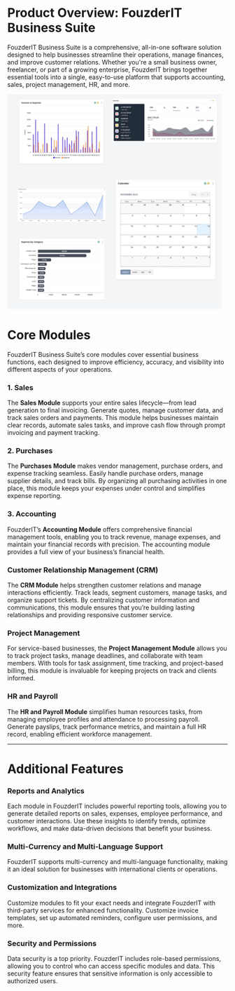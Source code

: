 # Product Overview: FouzderIT Business Suite

FouzderIT Business Suite is a comprehensive, all-in-one software 
solution designed to help businesses streamline their operations, manage
finances, and improve customer relations. Whether you're a small 
business owner, freelancer, or part of a growing enterprise, FouzderIT 
brings together essential tools into a single, easy-to-use platform that
supports accounting, sales, project management, HR, and more.

<img title="" src="./sms_img/dashboard-widgets.webp" alt="asd" data-align="center" width="490">

# Core Modules

FouzderIT Business Suite’s core modules cover essential business functions, each designed to improve efficiency, accuracy, and visibility into different aspects of your operations.

### 1. Sales

The **Sales Module** supports your entire sales 
lifecycle—from lead generation to final invoicing. Generate quotes, 
manage customer data, and track sales orders and payments. This module 
helps businesses maintain clear records, automate sales tasks, and 
improve cash flow through prompt invoicing and payment tracking.

### 2. Purchases

The **Purchases Module** makes vendor management, 
purchase orders, and expense tracking seamless. Easily handle purchase 
orders, manage supplier details, and track bills. By organizing all 
purchasing activities in one place, this module keeps your expenses 
under control and simplifies expense reporting.

### 3. Accounting

FouzderIT’s **Accounting Module** offers comprehensive 
financial management tools, enabling you to track revenue, manage 
expenses, and maintain your financial records with precision. The 
accounting module provides a full view of your business’s financial 
health.

### Customer Relationship Management (CRM)

The **CRM Module** helps strengthen customer relations 
and manage interactions efficiently. Track leads, segment customers, 
manage tasks, and organize support tickets. By centralizing customer 
information and communications, this module ensures that you’re building
lasting relationships and providing responsive customer service.

### Project Management

For service-based businesses, the **Project Management Module** allows you to track project tasks, manage deadlines, and collaborate 
with team members. With tools for task assignment, time tracking, and 
project-based billing, this module is invaluable for keeping projects on
track and clients informed.

### HR and Payroll

The **HR and Payroll Module** simplifies human resources
tasks, from managing employee profiles and attendance to processing 
payroll. Generate payslips, track performance metrics, and maintain a 
full HR record, enabling efficient workforce management.

---

# Additional Features

### Reports and Analytics

Each module in FouzderIT includes powerful reporting tools, allowing 
you to generate detailed reports on sales, expenses, employee 
performance, and customer interactions. Use these insights to identify 
trends, optimize workflows, and make data-driven decisions that benefit 
your business.

### Multi-Currency and Multi-Language Support

FouzderIT supports multi-currency and multi-language functionality, 
making it an ideal solution for businesses with international clients or
operations.

### Customization and Integrations

Customize modules to fit your exact needs and integrate FouzderIT 
with third-party services for enhanced functionality. Customize invoice 
templates, set up automated reminders, configure user permissions, and 
more.

### Security and Permissions

Data security is a top priority. FouzderIT includes role-based 
permissions, allowing you to control who can access specific modules and
data. This security feature ensures that sensitive information is only 
accessible to authorized users.

